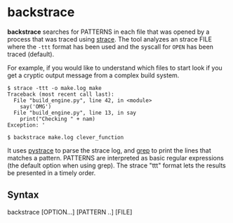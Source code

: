 # backstrace
**backstrace** searches for PATTERNS in each file that was opened by a process that was traced using [strace](https://man7.org/linux/man-pages/man1/strace.1.html). The tool analyzes an strace FILE where the `-ttt` format has been used and the syscall for `OPEN` has been traced (default).

For example, if you would like to understand which files to start look if you get a cryptic output message from a complex build system.

```
$ strace -ttt -o make.log make
Traceback (most recent call last):
  File "build_engine.py", line 42, in <module>
    say('OMG')
  File "build_engine.py", line 13, in say
    print("Checking " + nam)
Exception: '

$ backstrace make.log clever_function

```

It uses [pystrace](https://github.com/dirtyharrycallahan/pystrace) to parse the strace log, and [grep](https://man7.org/linux/man-pages/man1/grep.1.html) to print the lines that matches a pattern. PATTERNS are interpreted as basic regular expressions (the default option when using grep). The strace "ttt" format lets the results be presented in a timely order.

## Syntax
backstrace [OPTION...] [PATTERN ..] [FILE]
